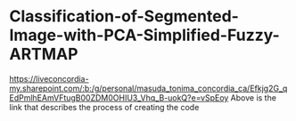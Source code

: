 # Classification-of-Segmented-Image-with-PCA-Simplified-Fuzzy-ARTMAP
https://liveconcordia-my.sharepoint.com/:b:/g/personal/masuda_tonima_concordia_ca/Efkjg2G_qEdPmlhEAmVFtugB00ZDM0OHIU3_Vhq_B-uokQ?e=vSpEoy
 Above is the link that describes the process of creating the code
